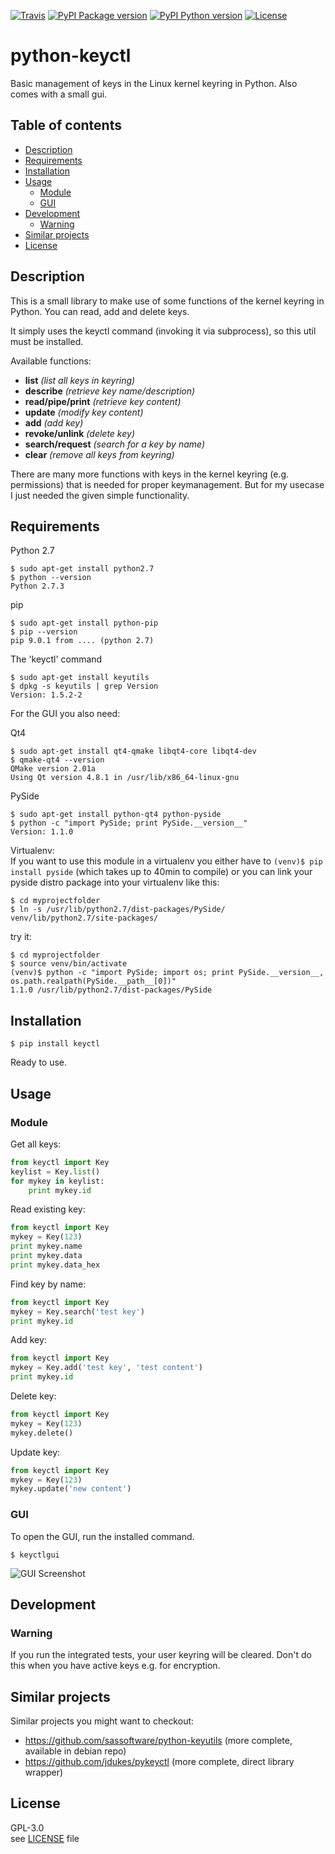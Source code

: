 [//]: # (-*- coding: utf-8 -*-)

[![Travis](https://img.shields.io/travis/tuxberlin/python-keyctl/master.svg)](https://travis-ci.org/tuxberlin/python-keyctl)
[![PyPI Package version](https://img.shields.io/pypi/v/keyctl.svg)](https://pypi.python.org/pypi/keyctl)
[![PyPI Python version](https://img.shields.io/pypi/pyversions/keyctl.svg)](https://pypi.python.org/pypi/keyctl)
[![License](https://img.shields.io/github/license/tuxberlin/python-keyctl.svg)](https://raw.githubusercontent.com/tuxberlin/python-keyctl/master/LICENSE)


# python-keyctl

Basic management of keys in the Linux kernel keyring in Python. Also comes with a small gui.


## Table of contents

[//]: # (AUTO TOC BEGIN)

  * [Description](#description)
  * [Requirements](#requirements)
  * [Installation](#installation)
  * [Usage](#usage)
    * [Module](#module)
    * [GUI](#gui)
  * [Development](#development)
    * [Warning](#warning)
  * [Similar projects](#similar-projects)
  * [License](#license)

[//]: # (AUTO TOC END)


## Description

This is a small library to make use of some functions of the kernel keyring in Python. You can read, add and delete keys.

It simply uses the keyctl command (invoking it via subprocess), so this util must be installed.

Available functions:

 * **list** *(list all keys in keyring)*
 * **describe** *(retrieve key name/description)*
 * **read/pipe/print** *(retrieve key content)*
 * **update** *(modify key content)*
 * **add** *(add key)*
 * **revoke/unlink** *(delete key)*
 * **search/request** *(search for a key by name)*
 * **clear** *(remove all keys from keyring)*

There are many more functions with keys in the kernel keyring (e.g. permissions) that is needed for proper keymanagement. But for my usecase I just needed the given simple functionality. 


## Requirements

Python 2.7
```
$ sudo apt-get install python2.7
$ python --version
Python 2.7.3
```

pip
```
$ sudo apt-get install python-pip
$ pip --version
pip 9.0.1 from .... (python 2.7)
```

The 'keyctl' command
```
$ sudo apt-get install keyutils
$ dpkg -s keyutils | grep Version
Version: 1.5.2-2
```

For the GUI you also need:

Qt4
```
$ sudo apt-get install qt4-qmake libqt4-core libqt4-dev
$ qmake-qt4 --version
QMake version 2.01a
Using Qt version 4.8.1 in /usr/lib/x86_64-linux-gnu
```

PySide
```
$ sudo apt-get install python-qt4 python-pyside
$ python -c "import PySide; print PySide.__version__"
Version: 1.1.0
```

Virtualenv:  
If you want to use this module in a virtualenv you either have to
`(venv)$ pip install pyside` (which takes up to 40min to compile)
or you can link your pyside distro package into your virtualenv like this:
```
$ cd myprojectfolder
$ ln -s /usr/lib/python2.7/dist-packages/PySide/ venv/lib/python2.7/site-packages/
```

try it:
```
$ cd myprojectfolder
$ source venv/bin/activate
(venv)$ python -c "import PySide; import os; print PySide.__version__, os.path.realpath(PySide.__path__[0])"
1.1.0 /usr/lib/python2.7/dist-packages/PySide
```


## Installation

```
$ pip install keyctl
```

Ready to use.


## Usage

### Module
Get all keys:
```python
from keyctl import Key
keylist = Key.list()
for mykey in keylist:
    print mykey.id
```

Read existing key:
```python
from keyctl import Key
mykey = Key(123)
print mykey.name
print mykey.data
print mykey.data_hex
```

Find key by name:
```python
from keyctl import Key
mykey = Key.search('test key')
print mykey.id
```

Add key:
```python
from keyctl import Key
mykey = Key.add('test key', 'test content')
print mykey.id
```

Delete key:
```python
from keyctl import Key
mykey = Key(123)
mykey.delete()
```

Update key:
```python
from keyctl import Key
mykey = Key(123)
mykey.update('new content')
```


### GUI
To open the GUI, run the installed command.
```
$ keyctlgui
```

![GUI Screenshot](https://github.com/tuxberlin/python-keyctl/wiki/images/screenshot.jpg)



## Development

### Warning

If you run the integrated tests, your user keyring will be cleared. Don't do this when you have active keys e.g. for encryption.


## Similar projects

Similar projects you might want to checkout:

 * https://github.com/sassoftware/python-keyutils (more complete, available in debian repo)
 * https://github.com/jdukes/pykeyctl (more complete, direct library wrapper)


## License

GPL-3.0  
see [LICENSE](https://raw.githubusercontent.com/tuxberlin/python-keyctl/master/LICENSE) file

